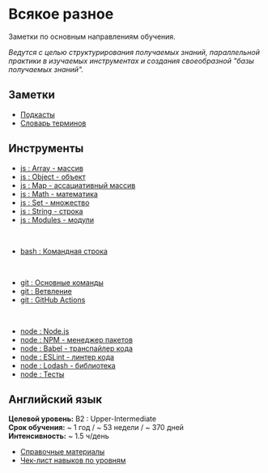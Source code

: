 # Всякое разное

Заметки по основным направлениям обучения.

_Ведутся с целью структурирования получаемых знаний, параллельной практики в изучаемых инструментах и создания своеобразной "базы получаемых знаний"._

## Заметки

- [Подкасты](./md/notes-podcasts.md)
- [Словарь терминов](./md/notes-dictionary.md)

## Инструменты

- [js : Array - массив](./md/js-array.md)
- [js : Object - объект](./md/js-object.md)
- [js : Map - ассациативный массив](./md/js-map.md)
- [js : Math - математика](./md/js-math.md)
- [js : Set - множество](./md/js-set.md)
- [js : String - строка](./md/js-string.md)
- [js : Modules - модули](./md/js-modules.md)

<br>

- [bash : Командная строка](./md/bash.md)

<br>

- [git : Основные команды](./md/git.md)
- [git : Ветвление](./md/git-branch.md)
- [git : GitHub Actions](./md/git-github-actions.md)

<br>

- [node : Node.js](./md/node.md)
- [node : NPM - менеджер пакетов](./md/node-npm.md)
- [node : Babel - транспайлер кода](./md/node-babel.md)
- [node : ESLint - линтер кода](./md/node-eslint.md)
- [node : Lodash - библиотека](./md/node-lodash.md)
- [node : Тесты](./md/node-test.md)

## Английский язык

**Целевой уровень:** B2 : Upper-Intermediate<br>
**Срок обучения:** ~ 1 год / ~ 53 недели / ~ 370 дней<br>
**Интенсивность:** ~ 1.5 ч/день

- [Справочные материалы](./md/eng-sources.md)
- [Чек-лист навыков по уровням](./md/eng-levels.md)
